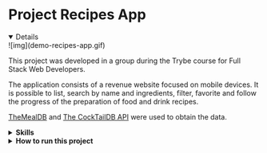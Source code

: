 # Project Recipes App

<details open>
![img](demo-recipes-app.gif)
</details>

This project was developed in a group during the Trybe course for Full Stack Web Developers. 

The application consists of a revenue website focused on mobile devices.
It is possible to list, search by name and ingredients, filter, favorite and follow the progress of the preparation of food and drink recipes.

[TheMealDB](https://www.themealdb.com/) and [The CockTailDB API](https://www.thecocktaildb.com/api.php) were used to obtain the data.

<details>
  <summary><strong>Skills</strong></summary><br />

 In this project, the following skills were developed:
 
  - Use _React_ to develop a web mobile page
  - Use _Redux_ to manage state
  - Use the _React-Redux_ library
  - Use the _Redux_ to manage state
  - Use _RTL_ do develop tests
  - Use _CSS_ for styling
  
</details>

<details>
  <summary><strong>How to run this project</strong></summary><br />

1. Create a fork of this project and follow this tutorial from [how to fork](https://docs.github.com/en/get-started/quickstart/contributing-to-projects).

2. After the fork is done, clone the created repository to your computer.

3. Run the following:
```sh
npm install
```
4. and then
```sh
npm start
```
</details>


